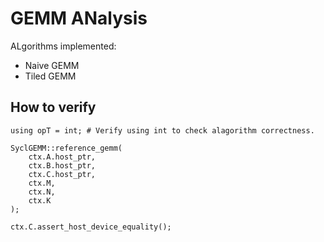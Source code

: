# GEMM ANalysis

ALgorithms implemented:
* Naive GEMM
* Tiled GEMM

## How to verify

```
using opT = int; # Verify using int to check alagorithm correctness.

SyclGEMM::reference_gemm(
    ctx.A.host_ptr,
    ctx.B.host_ptr,
    ctx.C.host_ptr,
    ctx.M,
    ctx.N,
    ctx.K
);

ctx.C.assert_host_device_equality();
```
